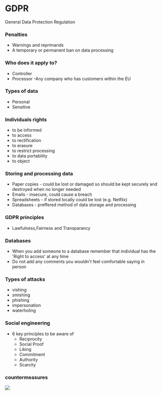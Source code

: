 # GDPR
General Data Protection Regulation

### Penalties
- Warnings and reprimands
- A temporary or permanent ban on data processing

### Who does it apply to?
- Controller
- Processor
-Any company who has customers within the EU

### Types of data
- Personal
- Sensitive

### Individuals rights
- to be informed
- to access
- to rectification
- to erasure
- to restrict processing
- to data portability
- to object

### Storing and processing data
- Paper copies - could be lost or damaged so should be kept securely and destroyed when no longer needed
- Emails - insecure, could cause a breach
- Spreadsheets - if stored locally could be lost (e.g. Netflix)
- Databases - preffered method of data storage and processing

### GDPR principles
- Lawfulness,Fairness and Transparancy

### Databases
- When you add someone to a database remember that individual has the 'Right to access' at any time
- Do not add any comments you wouldn't feel comfortable saying in person

### Types of attacks
- vishing
- smishing
- phishing
- impersonation
- waterholing

### Social engineering
- 6 key principles to be aware of
  - Reciprocity
  - Social Proof
  - Liking
  - Commitment
  - Authority
  - Scarcity

### countermeasures
![](/img/Countermeasures.png)

